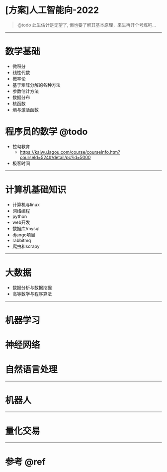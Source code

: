 # [方案]人工智能向-2022

> @todo 此生估计是无望了, 但也要了解其基本原理，来生再开个号炼吧...

---

# 数学基础

- 微积分
- 线性代数
- 概率论
- 基于矩阵分解的各种方法
- 参数估计方法
- 数据分布
- 核函数
- 熵与激活函数

# 程序员的数学 @todo

- 拉勾教育
	- https://kaiwu.lagou.com/course/courseInfo.htm?courseId=524#/detail/pc?id=5000
- 极客时间

---

# 计算机基础知识

- 计算机与linux
- 网络编程
- python
- web开发
- 数据库/mysql
- django项目
- rabbitmq
- 爬虫和scrapy

---

# 大数据

- 数据分析与数据挖掘
- 高等数学与程序算法

---

# 机器学习

# 神经网络

# 自然语言处理

---

# 机器人

---

# 量化交易

---

# 参考 @ref
